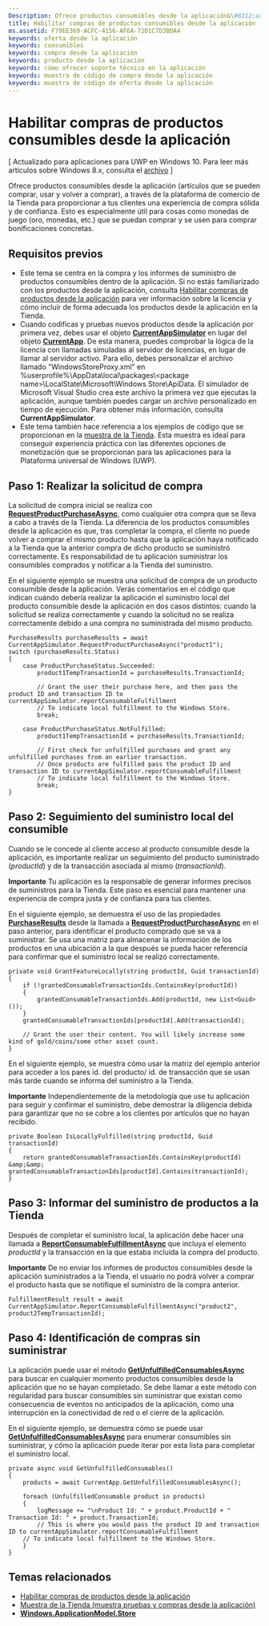```yaml
---
Description: Ofrece productos consumibles desde la aplicación&\#8212;artículos que se pueden comprar, usar y volver a comprar&\#8212;a través de la plataforma de comercio de la Tienda para proporcionar a tus clientes una experiencia de compra sólida y de confianza.
title: Habilitar compras de productos consumibles desde la aplicación
ms.assetid: F79EE369-ACFC-4156-AF6A-72D1C7D3BDA4
keywords: oferta desde la aplicación
keywords: consumibles
keywords: compra desde la aplicación
keywords: producto desde la aplicación
keywords: cómo ofrecer soporte técnico en la aplicación
keywords: muestra de código de compra desde la aplicación
keywords: muestra de código de oferta desde la aplicación
---
```


# Habilitar compras de productos consumibles desde la aplicación


\[ Actualizado para aplicaciones para UWP en Windows 10. Para leer más artículos sobre Windows 8.x, consulta el [archivo](http://go.microsoft.com/fwlink/p/?linkid=619132) \]

Ofrece productos consumibles desde la aplicación (artículos que se pueden comprar, usar y volver a comprar), a través de la plataforma de comercio de la Tienda para proporcionar a tus clientes una experiencia de compra sólida y de confianza. Esto es especialmente útil para cosas como monedas de juego (oro, monedas, etc.) que se puedan comprar y se usen para comprar bonificaciones concretas.

## Requisitos previos

-   Este tema se centra en la compra y los informes de suministro de productos consumibles dentro de la aplicación. Si no estás familiarizado con los productos desde la aplicación, consulta [Habilitar compras de productos desde la aplicación](enable-in-app-product-purchases.md) para ver información sobre la licencia y cómo incluir de forma adecuada los productos desde la aplicación en la Tienda.
-   Cuando codificas y pruebas nuevos productos desde la aplicación por primera vez, debes usar el objeto [**CurrentAppSimulator**](https://msdn.microsoft.com/library/windows/apps/hh779766) en lugar del objeto [**CurrentApp**](https://msdn.microsoft.com/library/windows/apps/hh779765). De esta manera, puedes comprobar la lógica de la licencia con llamadas simuladas al servidor de licencias, en lugar de llamar al servidor activo. Para ello, debes personalizar el archivo llamado "WindowsStoreProxy.xml" en %userprofile%\\AppData\\local\\packages\\&lt;package name&gt;\\LocalState\\Microsoft\\Windows Store\\ApiData. El simulador de Microsoft Visual Studio crea este archivo la primera vez que ejecutas la aplicación, aunque también puedes cargar un archivo personalizado en tiempo de ejecución. Para obtener más información, consulta **CurrentAppSimulator**.
-   Este tema también hace referencia a los ejemplos de código que se proporcionan en la [muestra de la Tienda](http://go.microsoft.com/fwlink/p/?LinkID=627610). Esta muestra es ideal para conseguir experiencia práctica con las diferentes opciones de monetización que se proporcionan para las aplicaciones para la Plataforma universal de Windows (UWP).

## Paso 1: Realizar la solicitud de compra

La solicitud de compra inicial se realiza con [**RequestProductPurchaseAsync**](https://msdn.microsoft.com/library/windows/apps/dn263381), como cualquier otra compra que se lleva a cabo a través de la Tienda. La diferencia de los productos consumibles desde la aplicación es que, tras completar la compra, el cliente no puede volver a comprar el mismo producto hasta que la aplicación haya notificado a la Tienda que la anterior compra de dicho producto se suministró correctamente. Es responsabilidad de tu aplicación suministrar los consumibles comprados y notificar a la Tienda del suministro.

En el siguiente ejemplo se muestra una solicitud de compra de un producto consumible desde la aplicación. Verás comentarios en el código que indican cuándo debería realizar la aplicación el suministro local del producto consumible desde la aplicación en dos casos distintos: cuando la solicitud se realiza correctamente y cuando la solicitud no se realiza correctamente debido a una compra no suministrada del mismo producto.

```CSharp
PurchaseResults purchaseResults = await CurrentAppSimulator.RequestProductPurchaseAsync("product1");
switch (purchaseResults.Status)
{
    case ProductPurchaseStatus.Succeeded:
        product1TempTransactionId = purchaseResults.TransactionId;

        // Grant the user their purchase here, and then pass the product ID and transaction ID to currentAppSimulator.reportConsumableFulfillment
        // To indicate local fulfillment to the Windows Store.
        break;

    case ProductPurchaseStatus.NotFulfilled:
        product1TempTransactionId = purchaseResults.TransactionId;

        // First check for unfulfilled purchases and grant any unfulfilled purchases from an earlier transaction.
        // Once products are fulfilled pass the product ID and transaction ID to currentAppSimulator.reportConsumableFulfillment
        // To indicate local fulfillment to the Windows Store.
        break;
}
```

## Paso 2: Seguimiento del suministro local del consumible

Cuando se le concede al cliente acceso al producto consumible desde la aplicación, es importante realizar un seguimiento del producto suministrado (*productId*) y de la transacción asociada al mismo (*transactionId*).

**Importante** Tu aplicación es la responsable de generar informes precisos de suministros para la Tienda. Este paso es esencial para mantener una experiencia de compra justa y de confianza para tus clientes.

En el siguiente ejemplo, se demuestra el uso de las propiedades [**PurchaseResults**](https://msdn.microsoft.com/library/windows/apps/dn263392) desde la llamada a [**RequestProductPurchaseAsync**](https://msdn.microsoft.com/library/windows/apps/dn263381) en el paso anterior, para identificar el producto comprado que se va a suministrar. Se usa una matriz para almacenar la información de los productos en una ubicación a la que después se pueda hacer referencia para confirmar que el suministro local se realizó correctamente.

```CSharp
private void GrantFeatureLocally(string productId, Guid transactionId)
{
    if (!grantedConsumableTransactionIds.ContainsKey(productId))
    {
        grantedConsumableTransactionIds.Add(productId, new List<Guid>());
    }
    grantedConsumableTransactionIds[productId].Add(transactionId);

    // Grant the user their content. You will likely increase some kind of gold/coins/some other asset count.
}
```

En el siguiente ejemplo, se muestra cómo usar la matriz del ejemplo anterior para acceder a los pares id. del producto/ id. de transacción que se usan más tarde cuando se informa del suministro a la Tienda.

**Importante** Independientemente de la metodología que use tu aplicación para seguir y confirmar el suministro, debe demostrar la diligencia debida para garantizar que no se cobre a los clientes por artículos que no hayan recibido.

```CSharp
private Boolean IsLocallyFulfilled(string productId, Guid transactionId)
{
    return grantedConsumableTransactionIds.ContainsKey(productId) &amp;&amp; grantedConsumableTransactionIds[productId].Contains(transactionId);
}
```

## Paso 3: Informar del suministro de productos a la Tienda

Después de completar el suministro local, la aplicación debe hacer una llamada a [**ReportConsumableFulfillmentAsync**](https://msdn.microsoft.com/library/windows/apps/dn263380) que incluya el elemento *productId* y la transacción en la que estaba incluida la compra del producto.

**Importante** De no enviar los informes de productos consumibles desde la aplicación suministrados a la Tienda, el usuario no podrá volver a comprar el producto hasta que se notifique el suministro de la compra anterior.

```CSharp
FulfillmentResult result = await CurrentAppSimulator.ReportConsumableFulfillmentAsync("product2", product2TempTransactionId);
```

## Paso 4: Identificación de compras sin suministrar

La aplicación puede usar el método [**GetUnfulfilledConsumablesAsync**](https://msdn.microsoft.com/library/windows/apps/dn263379) para buscar en cualquier momento productos consumibles desde la aplicación que no se hayan completado. Se debe llamar a este método con regularidad para buscar consumibles sin suministrar que existan como consecuencia de eventos no anticipados de la aplicación, como una interrupción en la conectividad de red o el cierre de la aplicación.

En el siguiente ejemplo, se demuestra cómo se puede usar [**GetUnfulfilledConsumablesAsync**](https://msdn.microsoft.com/library/windows/apps/dn263379) para enumerar consumibles sin suministrar, y cómo la aplicación puede iterar por esta lista para completar el suministro local.

```CSharp
private async void GetUnfulfilledConsumables()
{
    products = await CurrentApp.GetUnfulfilledConsumablesAsync();

    foreach (UnfulfilledConsumable product in products)
    {
        logMessage += "\nProduct Id: " + product.ProductId + " Transaction Id: " + product.TransactionId;
        // This is where you would pass the product ID and transaction ID to currentAppSimulator.reportConsumableFulfillment
    // To indicate local fulfillment to the Windows Store.
    }
}
```

## Temas relacionados

* [Habilitar compras de productos desde la aplicación](enable-in-app-product-purchases.md)
* [Muestra de la Tienda (muestra pruebas y compras desde la aplicación)](http://go.microsoft.com/fwlink/p/?LinkID=627610)
* [**Windows.ApplicationModel.Store**](https://msdn.microsoft.com/library/windows/apps/br225197)
 

 






<!--HONumber=Mar16_HO1-->


